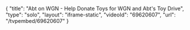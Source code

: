 {
    "title": "Abt on WGN - Help Donate Toys for WGN and Abt's Toy Drive",
    "type": "solo",
    "layout": "iframe-static",
    "videoId": "69620607",
    "url": "\/tvpembed\/69620607"
}
